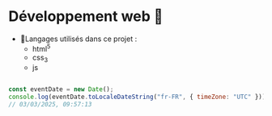 # Développement web 🚀

- 📁Langages utilisés dans ce projet : 
  - html<sup>5</sup>
  - css<sub>3</sub>
  - js



```js

const eventDate = new Date();
console.log(eventDate.toLocaleDateString("fr-FR", { timeZone: "UTC" }));
// 03/03/2025, 09:57:13
```

